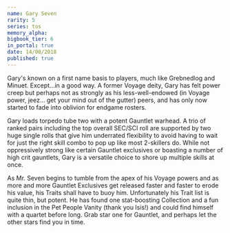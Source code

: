 ```yaml
---
name: Gary Seven
rarity: 5
series: tos
memory_alpha:
bigbook_tier: 6
in_portal: true
date: 14/08/2018
published: true
---
```


Gary's known on a first name basis to players, much like Grebnedlog and Minuet. Except...in a good way. A former Voyage deity, Gary has felt power creep but perhaps not as strongly as his less-well-endowed (in Voyage power, jeez… get your mind out of the gutter) peers, and has only now started to fade into oblivion for endgame rosters.  

Gary loads torpedo tube two with a potent Gauntlet warhead. A trio of ranked pairs including the top overall SEC/SCI roll are supported by two huge single rolls that give him underrated flexibility to avoid having to wait for just the right skill combo to pop up like most 2-skillers do. While not oppressively strong like certain Gauntlet exclusives or boasting a number of high crit gauntlets, Gary is a versatile choice to shore up multiple skills at once. 

As Mr. Seven begins to tumble from the apex of his Voyage powers and as more and more Gauntlet Exclusives get released faster and faster to erode his value, his Traits shall have to buoy him. Unfortunately his Trait list is quite thin, but potent. He has found one stat-boosting Collection and a fun inclusion in the Pet People Vanity (thank you Isis!) and could find himself with a quartet before long. Grab star one for Gauntlet, and perhaps let the other stars find you in time.

